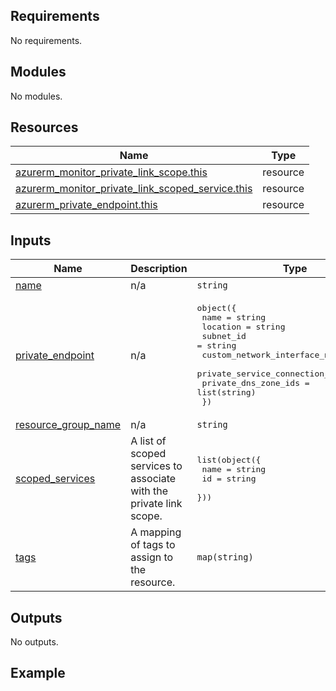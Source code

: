 <!-- BEGIN_TF_DOCS -->


## Requirements

No requirements.

## Modules

No modules.

## Resources

| Name | Type |
|------|------|
| [azurerm_monitor_private_link_scope.this](https://registry.terraform.io/providers/hashicorp/azurerm/latest/docs/resources/monitor_private_link_scope) | resource |
| [azurerm_monitor_private_link_scoped_service.this](https://registry.terraform.io/providers/hashicorp/azurerm/latest/docs/resources/monitor_private_link_scoped_service) | resource |
| [azurerm_private_endpoint.this](https://registry.terraform.io/providers/hashicorp/azurerm/latest/docs/resources/private_endpoint) | resource |



## Inputs

| Name | Description | Type | Default | Required |
|------|-------------|------|---------|:--------:|
| <a name="input_name"></a> [name](#input\_name) | n/a | `string` | n/a | yes |
| <a name="input_private_endpoint"></a> [private\_endpoint](#input\_private\_endpoint) | n/a | <pre>object({<br>    name                            = string<br>    location                        = string<br>    subnet_id                       = string<br>    custom_network_interface_name   = string<br>    private_service_connection_name = string<br>    private_dns_zone_ids            = list(string)<br>  })</pre> | n/a | yes |
| <a name="input_resource_group_name"></a> [resource\_group\_name](#input\_resource\_group\_name) | n/a | `string` | n/a | yes |
| <a name="input_scoped_services"></a> [scoped\_services](#input\_scoped\_services) | A list of scoped services to associate with the private link scope. | <pre>list(object({<br>    name = string<br>    id   = string<br>  }))</pre> | n/a | yes |
| <a name="input_tags"></a> [tags](#input\_tags) | A mapping of tags to assign to the resource. | `map(string)` | n/a | yes |

## Outputs

No outputs.

## Example
<!-- END_TF_DOCS -->